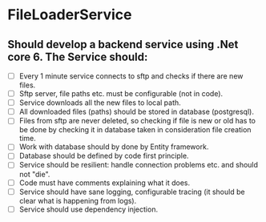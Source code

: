 # FileLoaderService

## Should develop a backend service using .Net core 6. The Service should:

- [ ] Every 1 minute service connects to sftp and checks if there are new files.
- [ ] Sftp server, file paths etc. must be configurable (not in code).
- [ ] Service downloads all the new files to local path.
- [ ] All downloaded files (paths) should be stored in database (postgresql).
- [ ] Files from sftp are never deleted, so checking if file is new or old has to be done by checking it in database taken in consideration file creation time.
- [ ] Work with database should by done by Entity framework.
- [ ] Database should be defined by code first principle.
- [ ] Service should be resilient: handle connection problems etc. and should not "die".
- [ ] Code must have comments explaining what it does.
- [ ] Service should have sane logging, configurable tracing (it should be clear what is happening from logs).
- [ ] Service should use dependency injection.
